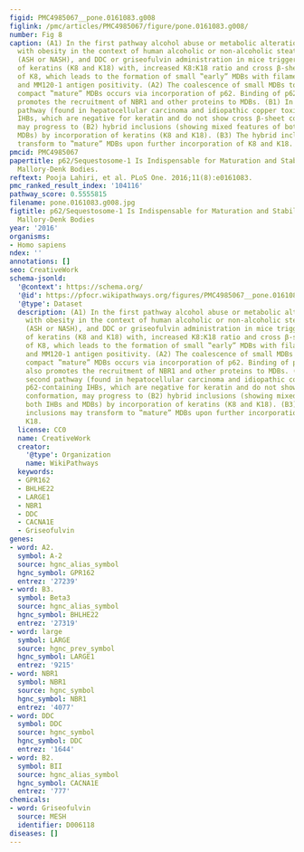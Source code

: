 ```yaml
---
figid: PMC4985067__pone.0161083.g008
figlink: /pmc/articles/PMC4985067/figure/pone.0161083.g008/
number: Fig 8
caption: (A1) In the first pathway alcohol abuse or metabolic alterations associated
  with obesity in the context of human alcoholic or non-alcoholic steatohepatitis
  (ASH or NASH), and DDC or griseofulvin administration in mice trigger the upregulation
  of keratins (K8 and K18) with, increased K8:K18 ratio and cross β-sheet conformation
  of K8, which leads to the formation of small ‟early” MDBs with filamentous ultrastructure
  and MM120-1 antigen positivity. (A2) The coalescence of small MDBs to form large,
  compact ‟mature” MDBs occurs via incorporation of p62. Binding of p62 to MDBs also
  promotes the recruitment of NBR1 and other proteins to MDBs. (B1) In the second
  pathway (found in hepatocellular carcinoma and idiopathic copper toxicosis) p62-containing
  IHBs, which are negative for keratin and do not show cross β-sheet conformation,
  may progress to (B2) hybrid inclusions (showing mixed features of both IHBs and
  MDBs) by incorporation of keratins (K8 and K18). (B3) The hybrid inclusions may
  transform to ‟mature” MDBs upon further incorporation of K8 and K18.
pmcid: PMC4985067
papertitle: p62/Sequestosome-1 Is Indispensable for Maturation and Stabilization of
  Mallory-Denk Bodies.
reftext: Pooja Lahiri, et al. PLoS One. 2016;11(8):e0161083.
pmc_ranked_result_index: '104116'
pathway_score: 0.5555815
filename: pone.0161083.g008.jpg
figtitle: p62/Sequestosome-1 Is Indispensable for Maturation and Stabilization of
  Mallory-Denk Bodies
year: '2016'
organisms:
- Homo sapiens
ndex: ''
annotations: []
seo: CreativeWork
schema-jsonld:
  '@context': https://schema.org/
  '@id': https://pfocr.wikipathways.org/figures/PMC4985067__pone.0161083.g008.html
  '@type': Dataset
  description: (A1) In the first pathway alcohol abuse or metabolic alterations associated
    with obesity in the context of human alcoholic or non-alcoholic steatohepatitis
    (ASH or NASH), and DDC or griseofulvin administration in mice trigger the upregulation
    of keratins (K8 and K18) with, increased K8:K18 ratio and cross β-sheet conformation
    of K8, which leads to the formation of small ‟early” MDBs with filamentous ultrastructure
    and MM120-1 antigen positivity. (A2) The coalescence of small MDBs to form large,
    compact ‟mature” MDBs occurs via incorporation of p62. Binding of p62 to MDBs
    also promotes the recruitment of NBR1 and other proteins to MDBs. (B1) In the
    second pathway (found in hepatocellular carcinoma and idiopathic copper toxicosis)
    p62-containing IHBs, which are negative for keratin and do not show cross β-sheet
    conformation, may progress to (B2) hybrid inclusions (showing mixed features of
    both IHBs and MDBs) by incorporation of keratins (K8 and K18). (B3) The hybrid
    inclusions may transform to ‟mature” MDBs upon further incorporation of K8 and
    K18.
  license: CC0
  name: CreativeWork
  creator:
    '@type': Organization
    name: WikiPathways
  keywords:
  - GPR162
  - BHLHE22
  - LARGE1
  - NBR1
  - DDC
  - CACNA1E
  - Griseofulvin
genes:
- word: A2.
  symbol: A-2
  source: hgnc_alias_symbol
  hgnc_symbol: GPR162
  entrez: '27239'
- word: B3.
  symbol: Beta3
  source: hgnc_alias_symbol
  hgnc_symbol: BHLHE22
  entrez: '27319'
- word: large
  symbol: LARGE
  source: hgnc_prev_symbol
  hgnc_symbol: LARGE1
  entrez: '9215'
- word: NBR1
  symbol: NBR1
  source: hgnc_symbol
  hgnc_symbol: NBR1
  entrez: '4077'
- word: DDC
  symbol: DDC
  source: hgnc_symbol
  hgnc_symbol: DDC
  entrez: '1644'
- word: B2.
  symbol: BII
  source: hgnc_alias_symbol
  hgnc_symbol: CACNA1E
  entrez: '777'
chemicals:
- word: Griseofulvin
  source: MESH
  identifier: D006118
diseases: []
---
```

